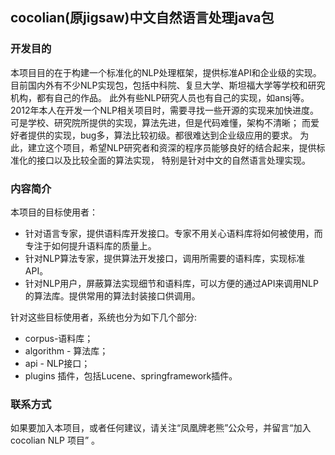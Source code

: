 ## cocolian(原jigsaw)中文自然语言处理java包      

### 开发目的
 
本项目目的在于构建一个标准化的NLP处理框架，提供标准API和企业级的实现。
 目前国内外有不少NLP实现包，包括中科院、复旦大学、斯坦福大学等学校和研究机构，都有自己的作品。
此外有些NLP研究人员也有自己的实现，如ansj等。
2012年本人在开发一个NLP相关项目时，需要寻找一些开源的实现来加快进度。
可是学校、研究院所提供的实现，算法先进，但是代码难懂，架构不清晰；
而爱好者提供的实现，bug多，算法比较初级。都很难达到企业级应用的要求。
为此，建立这个项目，希望NLP研究者和资深的程序员能够良好的结合起来，提供标准化的接口以及比较全面的算法实现，
特别是针对中文的自然语言处理实现。

### 内容简介

本项目的目标使用者：
- 针对语言专家，提供语料库开发接口。专家不用关心语料库将如何被使用，而专注于如何提升语料库的质量上。
- 针对NLP算法专家，提供算法开发接口，调用所需要的语料库，实现标准API。
- 针对NLP用户，屏蔽算法实现细节和语料库，可以方便的通过API来调用NLP的算法库。提供常用的算法封装接口供调用。

针对这些目标使用者，系统也分为如下几个部分:
- corpus-语料库；
- algorithm - 算法库；
- api - NLP接口；
- plugins 插件，包括Lucene、springframework插件。

### 联系方式

如果要加入本项目，或者任何建议，请关注“凤凰牌老熊”公众号，并留言“加入cocolian NLP 项目” 。
  